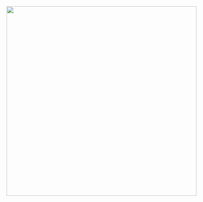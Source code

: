 
<div align="center"><img src="https://github.com/user-attachments/assets/7b8b53c9-f122-4718-aebb-ae37d13e4510" width="500"><img ></div>


